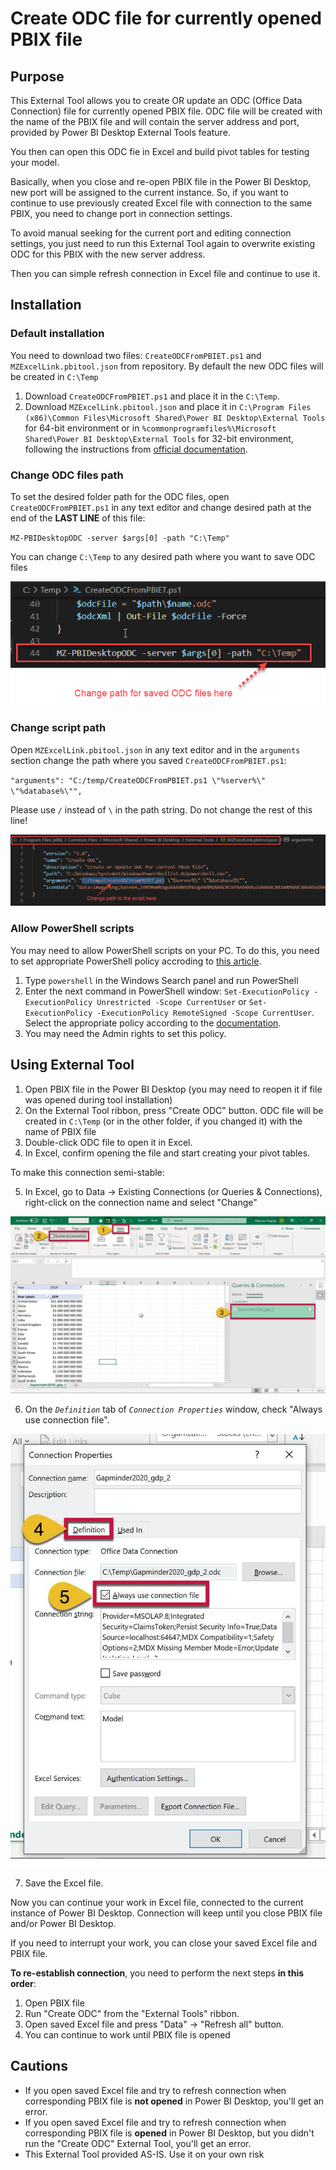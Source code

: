 # Create ODC file for currently opened PBIX file

## Purpose

This External Tool allows you to create OR update an ODC (Office Data Connection) file for currently opened PBIX file. 
ODC file will be created with the name of the PBIX file and will contain the server address and port, provided by Power BI Desktop External Tools feature.

You then can open this ODC fie in Excel and build pivot tables for testing your model.

Basically, when you close and re-open PBIX file in the Power BI Desktop, new port will be assigned to the current instance. So, if you want to continue to use previously created Excel file with connection to the same PBIX, you need to change port in connection settings.

To avoid manual seeking for the current port and editing connection settings, you just need to run this External Tool again to overwrite existing ODC for this PBIX with the new server address.

Then you can simple refresh connection in Excel file and continue to use it.

## Installation
### Default installation
You need to download two files: `CreateODCFromPBIET.ps1` and `MZExcelLink.pbitool.json` from repository. By default the new ODC files will be created in `C:\Temp`
1. Download `CreateODCFromPBIET.ps1` and place it in the `C:\Temp`.
2. Download `MZExcelLink.pbitool.json` and place it in `C:\Program Files (x86)\Common Files\Microsoft Shared\Power BI Desktop\External Tools` for 64-bit environment or in `%commonprogramfiles%\Microsoft Shared\Power BI Desktop\External Tools` for 32-bit environment, following the instructions from [official documentation](https://docs.microsoft.com/en-us/power-bi/create-reports/desktop-external-tools#how-to-register-external-tools).

### Change ODC files path 

To set the desired folder path for the ODC files, open ```CreateODCFromPBIET.ps1``` in any text editor and change desired path at the end of the **LAST LINE** of this file:
 
`MZ-PBIDesktopODC -server $args[0] -path "C:\Temp"`

You can change `C:\Temp` to any desired path where you want to save ODC files

![Where to change path to save ODC files](docs/PathToODC.png)

### Change script path

Open `MZExcelLink.pbitool.json` in any text editor and in the `arguments` section change the path where you saved `CreateODCFromPBIET.ps1`:

`"arguments": "C:/temp/CreateODCFromPBIET.ps1 \"%server%\" \"%database%\"",`

Please use `/` instead of `\` in the path string. Do not change the rest of this line!

![Where to change path to the script](docs/PathToScript.png)

### Allow PowerShell scripts
You may need to allow PowerShell scripts on your PC. To do this, you need to set appropriate PowerShell policy accroding to [this article](https://docs.microsoft.com/en-gb/powershell/module/microsoft.powershell.core/about/about_execution_policies).
1. Type `powershell` in the Windows Search panel and run PowerShell
2. Enter the next command in PowerShell window: `Set-ExecutionPolicy -ExecutionPolicy Unrestricted -Scope CurrentUser` or `Set-ExecutionPolicy -ExecutionPolicy RemoteSigned -Scope CurrentUser`. Select the appropriate policy according to the [documentation](https://docs.microsoft.com/en-gb/powershell/module/microsoft.powershell.core/about/about_execution_policies).
3. You may need the Admin rights to set this policy.

## Using External Tool
1. Open PBIX file in the Power BI Desktop (you may need to reopen it if file was opened during tool installation)
2. On the External Tool ribbon, press "Create ODC" button. ODC file will be created in `C:\Temp` (or in the other folder, if you changed it) with the name of PBIX file
3. Double-click ODC file to open it in Excel.
4. In Excel, confirm opening the file and start creating your pivot tables.

To make this connection semi-stable:

5. In Excel, go to Data -> Existing Connections (or Queries & Connections), right-click on the connection name and select "Change"

![Where to find the new connection](docs/ExcelSettings1.jpg)

6. On the *`Definition`* tab of *`Connection Properties`* window, check "Always use connection file".

![Where to set connection to work from ODC](docs/ExcelSettings2.jpg)

7. Save the Excel file.

Now you can continue your work in Excel file, connected to the current instance of Power BI Desktop. Connection will keep until you close PBIX file and/or Power BI Desktop.

If you need to interrupt your work, you can close your saved Excel file and PBIX file.

**To re-establish connection**, you need to perform the next steps **in this order**:
1. Open PBIX file
2. Run "Create ODC" from the "External Tools" ribbon.
3. Open saved Excel file and press "Data" -> "Refresh all" button.
4. You can continue to work until PBIX file is opened

## Cautions
* If you open saved Excel file and try to refresh connection when corresponding PBIX file is **not opened** in Power BI Desktop, you'll get an error.
* If you open saved Excel file and try to refresh connection when corresponding PBIX file is **opened** in Power BI Desktop, but you didn't run the "Create ODC" External Tool, you'll get an error.
* This External Tool provided AS-IS. Use it on your own risk
